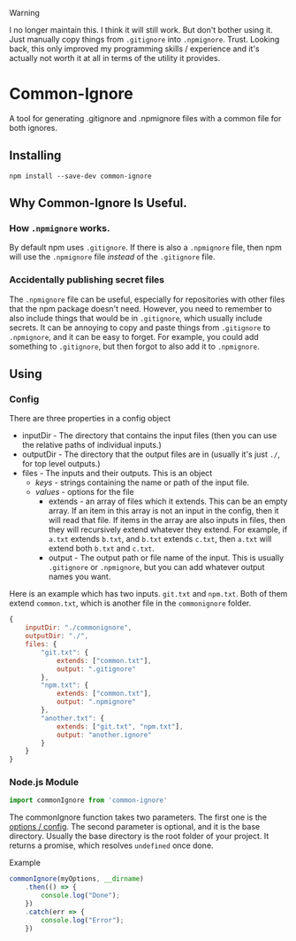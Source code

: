 > [!WARNING]  
> I no longer maintain this. I think it will still work. But don't bother using it. Just manually copy things from `.gitignore` into `.npmignore`. Trust. Looking back, this only improved my programming skills / experience and it's actually not worth it at all in terms of the utility it provides.

# Common-Ignore
A tool for generating .gitignore and .npmignore files with a common file for both ignores.

## Installing
`npm install --save-dev common-ignore`

## Why Common-Ignore Is Useful.

### How `.npmignore` works.
By default npm uses `.gitignore`. If there is also a `.npmignore` file, then npm will use the `.npmignore` file *instead* of the `.gitignore` file.

### Accidentally publishing secret files
The `.npmignore` file can be useful, especially for repositories with other files that the npm package doesn't need. However, you need to remember to also include things that would be in `.gitignore`, which usually include secrets. It can be annoying to copy and paste things from `.gitignore` to `.npmignore`, and it can be easy to forget. For example, you could add something to `.gitignore`, but then forgot to also add it to `.npmignore`.

## Using

### Config
There are three properties in a config object

- inputDir - The directory that contains the input files (then you can use the relative paths of individual inputs.)
- outputDir - The directory that the output files are in (usually it's just `./`, for top level outputs.)
- files - The inputs and their outputs. This is an object
    - *keys* - strings containing the name or path of the input file.
    - *values* - options for the file
        - extends - an array of files which it extends. This can be an empty array. If an item in this array is not an input in the config, then it will read that file. If items in the array are also inputs in files, then they will recursively extend whatever they extend. For example, if `a.txt` extends `b.txt`, and `b.txt` extends `c.txt`, then `a.txt` will extend both `b.txt` and `c.txt`.
        - output - The output path or file name of the input. This is usually `.gitignore` or `.npmignore`, but you can add whatever output names you want.

Here is an example which has two inputs. `git.txt` and `npm.txt`. Both of them extend `common.txt`, which is another file in the `commonignore` folder.
```javascript
{
    inputDir: "./commonignore",
    outputDir: "./",
    files: {
        "git.txt": {
            extends: ["common.txt"],
            output: ".gitignore"
        },
        "npm.txt": {
            extends: ["common.txt"],
            output: ".npmignore"
        },
        "another.txt": {
            extends: ["git.txt", "npm.txt"],
            output: "another.ignore"
        }
    }
}
```

### Node.js Module
```javascript
import commonIgnore from 'common-ignore'
```

The commonIgnore function takes two parameters. The first one is the [options / config](#Config). The second parameter is optional, and it is the base directory. Usually the base directory is the root folder of your project. It returns a promise, which resolves `undefined` once done.

Example

```javascript
commonIgnore(myOptions, __dirname)
    .then(() => {
        console.log("Done");
    })
    .catch(err => {
        console.log("Error");
    })
```
